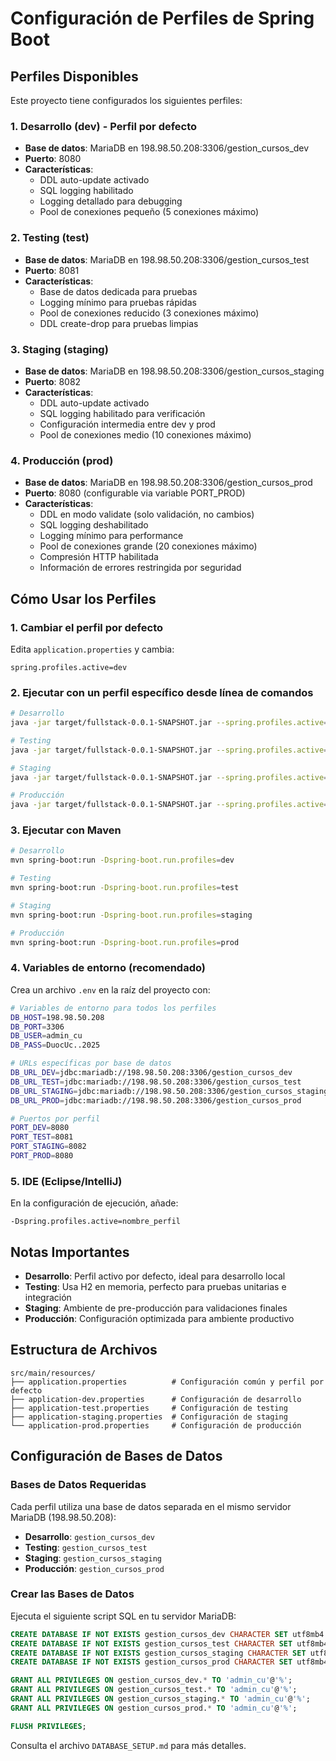 # Configuración de Perfiles de Spring Boot

## Perfiles Disponibles

Este proyecto tiene configurados los siguientes perfiles:

### 1. Desarrollo (dev) - **Perfil por defecto**
- **Base de datos**: MariaDB en 198.98.50.208:3306/gestion_cursos_dev
- **Puerto**: 8080
- **Características**:
  - DDL auto-update activado
  - SQL logging habilitado
  - Logging detallado para debugging
  - Pool de conexiones pequeño (5 conexiones máximo)

### 2. Testing (test)
- **Base de datos**: MariaDB en 198.98.50.208:3306/gestion_cursos_test
- **Puerto**: 8081
- **Características**:
  - Base de datos dedicada para pruebas
  - Logging mínimo para pruebas rápidas
  - Pool de conexiones reducido (3 conexiones máximo)
  - DDL create-drop para pruebas limpias

### 3. Staging (staging)
- **Base de datos**: MariaDB en 198.98.50.208:3306/gestion_cursos_staging
- **Puerto**: 8082
- **Características**:
  - DDL auto-update activado
  - SQL logging habilitado para verificación
  - Configuración intermedia entre dev y prod
  - Pool de conexiones medio (10 conexiones máximo)

### 4. Producción (prod)
- **Base de datos**: MariaDB en 198.98.50.208:3306/gestion_cursos_prod
- **Puerto**: 8080 (configurable via variable PORT_PROD)
- **Características**:
  - DDL en modo validate (solo validación, no cambios)
  - SQL logging deshabilitado
  - Logging mínimo para performance
  - Pool de conexiones grande (20 conexiones máximo)
  - Compresión HTTP habilitada
  - Información de errores restringida por seguridad

## Cómo Usar los Perfiles

### 1. Cambiar el perfil por defecto
Edita `application.properties` y cambia:
```properties
spring.profiles.active=dev
```

### 2. Ejecutar con un perfil específico desde línea de comandos
```bash
# Desarrollo
java -jar target/fullstack-0.0.1-SNAPSHOT.jar --spring.profiles.active=dev

# Testing
java -jar target/fullstack-0.0.1-SNAPSHOT.jar --spring.profiles.active=test

# Staging
java -jar target/fullstack-0.0.1-SNAPSHOT.jar --spring.profiles.active=staging

# Producción
java -jar target/fullstack-0.0.1-SNAPSHOT.jar --spring.profiles.active=prod
```

### 3. Ejecutar con Maven
```bash
# Desarrollo
mvn spring-boot:run -Dspring-boot.run.profiles=dev

# Testing
mvn spring-boot:run -Dspring-boot.run.profiles=test

# Staging
mvn spring-boot:run -Dspring-boot.run.profiles=staging

# Producción
mvn spring-boot:run -Dspring-boot.run.profiles=prod
```

### 4. Variables de entorno (recomendado)
Crea un archivo `.env` en la raíz del proyecto con:
```bash
# Variables de entorno para todos los perfiles
DB_HOST=198.98.50.208
DB_PORT=3306
DB_USER=admin_cu
DB_PASS=DuocUc..2025

# URLs específicas por base de datos
DB_URL_DEV=jdbc:mariadb://198.98.50.208:3306/gestion_cursos_dev
DB_URL_TEST=jdbc:mariadb://198.98.50.208:3306/gestion_cursos_test
DB_URL_STAGING=jdbc:mariadb://198.98.50.208:3306/gestion_cursos_staging
DB_URL_PROD=jdbc:mariadb://198.98.50.208:3306/gestion_cursos_prod

# Puertos por perfil
PORT_DEV=8080
PORT_TEST=8081
PORT_STAGING=8082
PORT_PROD=8080
```

### 5. IDE (Eclipse/IntelliJ)
En la configuración de ejecución, añade:
```
-Dspring.profiles.active=nombre_perfil
```

## Notas Importantes

- **Desarrollo**: Perfil activo por defecto, ideal para desarrollo local
- **Testing**: Usa H2 en memoria, perfecto para pruebas unitarias e integración
- **Staging**: Ambiente de pre-producción para validaciones finales
- **Producción**: Configuración optimizada para ambiente productivo

## Estructura de Archivos
```
src/main/resources/
├── application.properties          # Configuración común y perfil por defecto
├── application-dev.properties      # Configuración de desarrollo
├── application-test.properties     # Configuración de testing
├── application-staging.properties  # Configuración de staging
└── application-prod.properties     # Configuración de producción
```

## Configuración de Bases de Datos

### Bases de Datos Requeridas
Cada perfil utiliza una base de datos separada en el mismo servidor MariaDB (198.98.50.208):

- **Desarrollo**: `gestion_cursos_dev`
- **Testing**: `gestion_cursos_test`
- **Staging**: `gestion_cursos_staging`
- **Producción**: `gestion_cursos_prod`

### Crear las Bases de Datos
Ejecuta el siguiente script SQL en tu servidor MariaDB:

```sql
CREATE DATABASE IF NOT EXISTS gestion_cursos_dev CHARACTER SET utf8mb4 COLLATE utf8mb4_unicode_ci;
CREATE DATABASE IF NOT EXISTS gestion_cursos_test CHARACTER SET utf8mb4 COLLATE utf8mb4_unicode_ci;
CREATE DATABASE IF NOT EXISTS gestion_cursos_staging CHARACTER SET utf8mb4 COLLATE utf8mb4_unicode_ci;
CREATE DATABASE IF NOT EXISTS gestion_cursos_prod CHARACTER SET utf8mb4 COLLATE utf8mb4_unicode_ci;

GRANT ALL PRIVILEGES ON gestion_cursos_dev.* TO 'admin_cu'@'%';
GRANT ALL PRIVILEGES ON gestion_cursos_test.* TO 'admin_cu'@'%';
GRANT ALL PRIVILEGES ON gestion_cursos_staging.* TO 'admin_cu'@'%';
GRANT ALL PRIVILEGES ON gestion_cursos_prod.* TO 'admin_cu'@'%';

FLUSH PRIVILEGES;
```

Consulta el archivo `DATABASE_SETUP.md` para más detalles.
